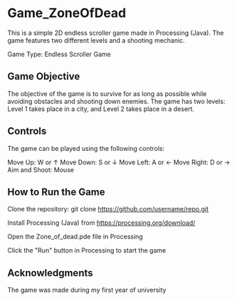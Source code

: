 # Game_ZoneOfDead

This is a simple 2D endless scroller game made in Processing (Java). The game features two different levels and a shooting mechanic.

Game Type: Endless Scroller Game

## Game Objective
The objective of the game is to survive for as long as possible while avoiding obstacles and shooting down enemies. The game has two levels: Level 1 takes place in a city, and Level 2 takes place in a desert.

## Controls
The game can be played using the following controls:

Move Up: W or ↑
Move Down: S or ↓
Move Left: A or ←
Move Right: D or →
Aim and Shoot: Mouse

## How to Run the Game
Clone the repository: git clone https://github.com/username/repo.git

Install Processing (Java) from https://processing.org/download/

Open the Zone_of_dead.pde file in Processing

Click the "Run" button in Processing to start the game

## Acknowledgments
The game was made during my first year of university
